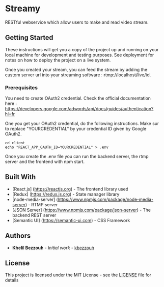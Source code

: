 # Streamy

RESTful webservice which allow users to make and read video stream.

## Getting Started

These instructions will get you a copy of the project up and running on your local machine for development and testing purposes. See deployment for notes on how to deploy the project on a live system.

Once you created your stream, you can feed the stream by adding the custom server url into your streaming software : rtmp://localhost/live/id.

### Prerequisites

You need to create OAuth2 credential. Check the official documentation here : https://developers.google.com/adwords/api/docs/guides/authentication?hl=fr

One you get your OAuth2 credential, do the following instructions.
Make sur to replace "YOURCREDENTIAL" by your credential ID given by Google OAuth2.

```
cd client
echo "REACT_APP_GAUTH_ID=YOURCREDENTIAL" > .env
```

Once you create the .env file you can run the backend server, the rtmp server and the frontend with npm start.

## Built With

* [React.js] (https://reactjs.org) - The frontend library used
* [Redux] (https://redux.js.org) - State manager library
* [node-media-server] (https://www.npmjs.com/package/node-media-server) - RTMP server
* [JSON Server] (https://www.npmjs.com/package/json-server) - The backend REST server
* [Semantic UI] (https://semantic-ui.com) - CSS Framework

## Authors

* **Khelil Bezzouh** - *Initial work* - [kbezzouh](https://github.com/f1re69)

## License

This project is licensed under the MIT License - see the [LICENSE](LICENSE) file for details
